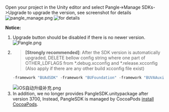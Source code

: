 Open your project in the Unity editor and select Pangle->Manage SDKs->Upgrade to upgrade the version, see screenshot for details
![pangle_manage.png](https://sf-tb-sg.ibytedtos.com/obj/ad-penny-oversea-bucket/d8cc3e73218e448aa6b12ddb541b924d)
![for details](https://sf-tb-sg.ibytedtos.com/obj/ad-penny-oversea-bucket/7dbf3d6405c44ea0a613e6652bee0c23)

**Notice:**
1. Upgrade button should be disabled if there is no newer version.
![Pangle.png](https://sf-tb-sg.ibytedtos.com/obj/ad-penny-oversea-bucket/4cf574adb3f54809b9d3895b4493e727)
2. > **[Strongly recommended]**: After the SDK version is automatically upgraded, DELETE bellow config string where one part of OTHER_LDFLAGS from *.debug.xcconfig and *.release.xcconfig (Also apply if there are any other build xcconfig file exist)
    ``` c
    -framework "BUAdSDK" -framework "BUFoundation" -framework "BUVAAuxiliary"
    ```
    ![iOS自动升级补充.png](https://sf3-fe-tos.pglstatp-toutiao.com/obj/ad-penny-bucket/466d3319f58e4da3a5c31fd2947420e9)
3. In addition, we no longer provides PangleSDK.unitypackage after version 3700, Instead, PangleSDK is managed by CocoaPods [install CocoaPods](https://guides.cocoapods.org/using/getting-started.html).
